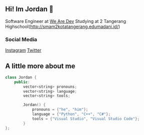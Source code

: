 ## Hi! Im Jordan 👋
Software Engineer at [We Are Dev](https://wearedev.xyz)
Studying at 2 Tangerang Highschool(http://smam2kotatangerang.edumadani.id/)
### Social Media
 [Instagram](https://instagram.com/ayamgepreklovers911) 
 [Twitter](https://x.com/jordanisadev) 
## A little more about me
```cpp
class Jordan {
    public:
        vector<string> pronouns;
        vector<string> language;
        vector<string> tools;

        Jordan() {
            pronouns = {"he", "him"};
            language = {"Python", "C++", "C#"};
            tools = {"Visual Studio", "Visual Studio Code"};
        }
};
```
